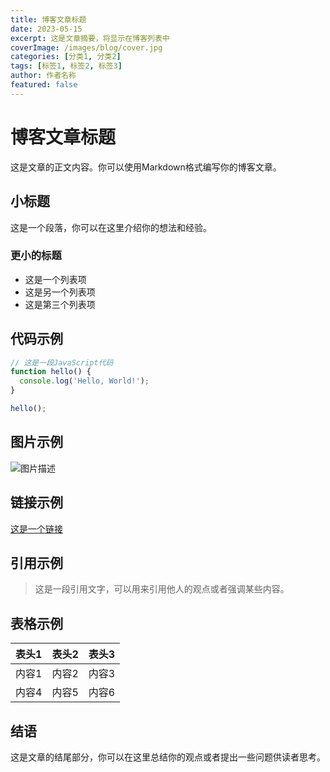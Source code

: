 ```yaml
---
title: 博客文章标题
date: 2023-05-15
excerpt: 这是文章摘要，将显示在博客列表中
coverImage: /images/blog/cover.jpg
categories: [分类1, 分类2]
tags: [标签1, 标签2, 标签3]
author: 作者名称
featured: false
---
```


# 博客文章标题

这是文章的正文内容。你可以使用Markdown格式编写你的博客文章。

## 小标题

这是一个段落，你可以在这里介绍你的想法和经验。

### 更小的标题

- 这是一个列表项
- 这是另一个列表项
- 这是第三个列表项

## 代码示例

```javascript
// 这是一段JavaScript代码
function hello() {
  console.log('Hello, World!');
}

hello();
```

## 图片示例

![图片描述](https://example.com/image.jpg)

## 链接示例

[这是一个链接](https://example.com)

## 引用示例

> 这是一段引用文字，可以用来引用他人的观点或者强调某些内容。

## 表格示例

| 表头1 | 表头2 | 表头3 |
| ----- | ----- | ----- |
| 内容1 | 内容2 | 内容3 |
| 内容4 | 内容5 | 内容6 |

## 结语

这是文章的结尾部分，你可以在这里总结你的观点或者提出一些问题供读者思考。